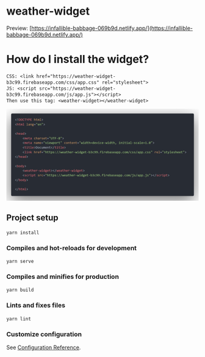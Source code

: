 # weather-widget

Preview: [https://infallible-babbage-069b9d.netlify.app/](https://infallible-babbage-069b9d.netlify.app/)

# How do I install the widget?

```
CSS: <link href="https://weather-widget-b3c99.firebaseapp.com/css/app.css" rel="stylesheet">
JS: <script src="https://weather-widget-b3c99.firebaseapp.com/js/app.js"></script>
Then use this tag: <weather-widget></weather-widget>
```

![Image alt](https://raw.githubusercontent.com/ippatev/weather-widget/master/example/screenshot.png)

## Project setup
```
yarn install
```

### Compiles and hot-reloads for development
```
yarn serve
```

### Compiles and minifies for production
```
yarn build
```

### Lints and fixes files
```
yarn lint
```

### Customize configuration
See [Configuration Reference](https://cli.vuejs.org/config/).
